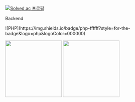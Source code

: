 [![Solved.ac 프로필](http://mazassumnida.wtf/api/v2/generate_badge?boj=유저네임)](https://solved.ac/유저네임)

<p>Backend</p>
![PHP](https://img.shields.io/badge/php-ffffff?style=for-the-badge&logo=php&logoColor=000000)
<p>
  <img height="180em" src="https://github-readme-stats.vercel.app/api?username=LeeYongSung&show_icons=true&include_all_commits=true&bg_color=30,e96443,904e95&title_color=fff&text_color=fff">
  <img height="180em" src="https://github-readme-stats.vercel.app/api/top-langs/?username=LeeYongSung&layout=compact&bg_color=30,e96443,904e95&title_color=fff&text_color=fff">
</p>
